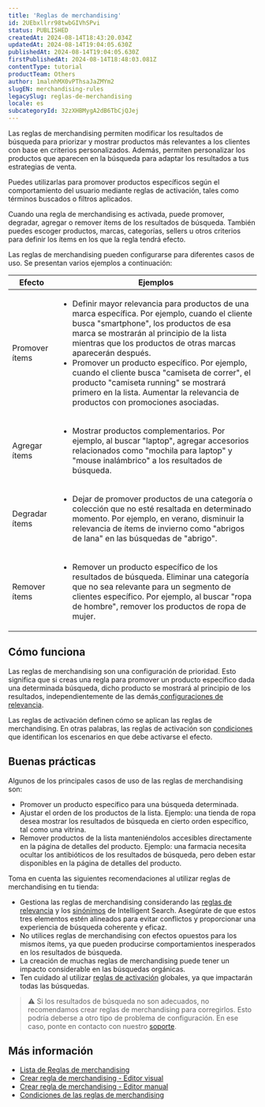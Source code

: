```yaml
---
title: 'Reglas de merchandising'
id: 2UEbxllrr98twbGIVhSPvi
status: PUBLISHED
createdAt: 2024-08-14T18:43:20.034Z
updatedAt: 2024-08-14T19:04:05.630Z
publishedAt: 2024-08-14T19:04:05.630Z
firstPublishedAt: 2024-08-14T18:48:03.081Z
contentType: tutorial
productTeam: Others
author: 1malnhMX0vPThsaJaZMYm2
slugEN: merchandising-rules
legacySlug: reglas-de-merchandising
locale: es
subcategoryId: 32zXHBMygA2dB6TbCjQJej
---
```


Las reglas de merchandising permiten modificar los resultados de búsqueda para priorizar y mostrar productos más relevantes a los clientes con base en criterios personalizados. Además, permiten personalizar los productos que aparecen en la búsqueda para adaptar los resultados a tus estrategias de venta.

Puedes utilizarlas para promover productos específicos según el comportamiento del usuario mediante reglas de activación, tales como términos buscados o filtros aplicados.

Cuando una regla de merchandising es activada, puede promover, degradar, agregar o remover ítems de los resultados de búsqueda. También puedes escoger productos, marcas, categorías, sellers u otros criterios para definir los ítems en los que la regla tendrá efecto.

Las reglas de merchandising pueden configurarse para diferentes casos de uso. Se presentan varios ejemplos a continuación:

| Efecto | Ejemplos |
|---|---|
| Promover ítems | <ul><li>Definir mayor relevancia para productos de una marca específica. Por ejemplo, cuando el cliente busca "smartphone", los productos de esa marca se mostrarán al principio de la lista mientras que los productos de otras marcas aparecerán después.</li><li>Promover un producto específico. Por ejemplo, cuando el cliente busca "camiseta de correr", el producto "camiseta running" se mostrará primero en la lista. Aumentar la relevancia de productos con promociones asociadas.</li></ul> |
| Agregar ítems | <ul><li>Mostrar productos complementarios. Por ejemplo, al buscar "laptop", agregar accesorios relacionados como "mochila para laptop" y "mouse inalámbrico" a los resultados de búsqueda.</li></ul> |
| Degradar ítems | <ul><li>Dejar de promover productos de una categoría o colección que no esté resaltada en determinado momento. Por ejemplo, en verano, disminuir la relevancia de ítems de invierno como "abrigos de lana" en las búsquedas de "abrigo".</li></ul> |
| Remover ítems | <ul><li>Remover un producto específico de los resultados de búsqueda. Eliminar una categoría que no sea relevante para un segmento de clientes específico. Por ejemplo, al buscar "ropa de hombre", remover los productos de ropa de mujer.</li></ul> |

## Cómo funciona

Las reglas de merchandising son una configuración de prioridad. Esto significa que si creas una regla para promover un producto específico dada una determinada búsqueda, dicho producto se mostrará al principio de los resultados, independientemente de las demás[ configuraciones de relevancia](/es/tracks/vtex-intelligent-search--19wrbB7nEQcmwzDPl1l4Cb/1qlObWIib6KqgrfX1FCOXS).

Las reglas de activación definen cómo se aplican las reglas de merchandising. En otras palabras, las reglas de activación son [condiciones](/es/tutorial/condiciones-de-reglas-de-merchandising--4K9WCBiQ4ndU396ZygDpc2) que identifican los escenarios en que debe activarse el efecto.

## Buenas prácticas

Algunos de los principales casos de uso de las reglas de merchandising son:

* Promover un producto específico para una búsqueda determinada.
* Ajustar el orden de los productos de la lista. Ejemplo: una tienda de ropa desea mostrar los resultados de búsqueda en cierto orden específico, tal como una vitrina.
* Remover productos de la lista manteniéndolos accesibles directamente en la página de detalles del producto. Ejemplo: una farmacia necesita ocultar los antibióticos de los resultados de búsqueda, pero deben estar disponibles en la página de detalles del producto.

Toma en cuenta las siguientes recomendaciones al utilizar reglas de merchandising en tu tienda:

* Gestiona las reglas de merchandising considerando las [reglas de relevancia](/es/tutorial/regras-de-relevancia--1o9jtVGjSIiptbqdNXIlNK) y los [sinónimos](/es/subcategory/sinonimos--BBzMtJan1UTxC9QZODnlN) de Intelligent Search. Asegúrate de que estos tres elementos estén alineados para evitar conflictos y proporcionar una experiencia de búsqueda coherente y eficaz.
* No utilices reglas de merchandising con efectos opuestos para los mismos ítems, ya que pueden producirse comportamientos inesperados en los resultados de búsqueda.
* La creación de muchas reglas de merchandising puede tener un impacto considerable en las búsquedas orgánicas.
* Ten cuidado al utilizar [reglas de activación](/es/tutorial/criar-regra-de-merchandising-editor-manual--3jrXB1MSvi14ezvKancorc#regras-de-ativacao) globales, ya que impactarán todas las búsquedas.

> ⚠️ Si los resultados de búsqueda no son adecuados, no recomendamos crear reglas de merchandising para corregirlos. Esto podría deberse a otro tipo de problema de configuración. En ese caso, ponte en contacto con nuestro [soporte](https://support.vtex.com/hc/es-419).

## Más información

* [Lista de Reglas de merchandising](/es/tutorial/lista-de-reglas-de-merchandising--3CZOjyie1LZVOhzeviVCgu)
* [Crear regla de merchandising - Editor visual](/es/tutorial/criar-regla-de-merchandising-editor-visual--3gPO5CMJ3Off0OtA3EPzow)
* [Crear regla de merchandising - Editor manual](/es/tutorial/criar-regla-de-merchandising-editor-manual--3jrXB1MSvi14ezvKancorc)
* [Condiciones de las reglas de merchandising](/es/tutorial/condiciones-de-reglas-de-merchandising--4K9WCBiQ4ndU396ZygDpc2)
